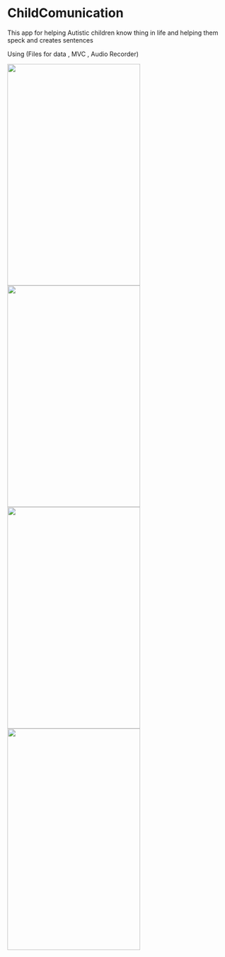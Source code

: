 # ChildComunication
This app for helping Autistic children know thing in life and helping them speck and creates sentences 

Using (Files for data , MVC , Audio Recorder)



<img src = https://user-images.githubusercontent.com/44608960/94491737-15390c00-01e9-11eb-949f-d715c49ecb35.png width = "300" height  = "500" > <img src =https://user-images.githubusercontent.com/44608960/94491662-e9b62180-01e8-11eb-88c8-9c0c0bc4bf1d.png width = "300" height  = "500" > <img src =https://user-images.githubusercontent.com/44608960/94491741-179b6600-01e9-11eb-8fd6-451de8a98068.png width = "300" height  = "500" > 
<img src =https://user-images.githubusercontent.com/44608960/94491744-19652980-01e9-11eb-8192-caa886fd49ae.png width = "300" height  = "500" > 
